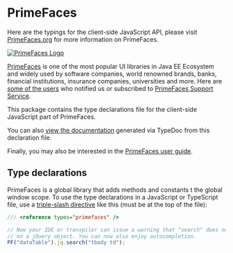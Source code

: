 # PrimeFaces

Here are the typings for the client-side JavaScript API, please visit
[PrimeFaces.org](https://www.primefaces.org) for more information on PrimeFaces.

[![PrimeFaces Logo](https://www.primefaces.org/wp-content/uploads/2016/10/prime_logo_new.png)](https://www.primefaces.org/showcase)

[PrimeFaces](https://www.primefaces.org/) is one of the most popular UI libraries in Java EE Ecosystem and widely used
by software companies, world renowned brands, banks, financial institutions, insurance companies, universities and more.
Here are [some of the users](https://www.primefaces.org/whouses) who notified us or subscribed to 
[PrimeFaces Support Service](https://www.primefaces.org/support).

This package contains the type declarations file for the client-side JavaScript part of PrimeFaces.

You can also [view the documentation](https://primefaces.github.io/primefaces/jsdocs/index.html) generated via TypeDoc
from this declaration file.

Finally, you may also  be interested in the [PrimeFaces user guide](https://primefaces.github.io/primefaces/).

## Type declarations

PrimeFaces is a global library that adds methods and constants t the global window scope. To use the type declarations
in a JavaScript or TypeScript file, use a
[triple-slash directive](https://www.typescriptlang.org/docs/handbook/triple-slash-directives.html#-reference-path-)
like this (must be at the top of the file):

```javascript
/// <reference types="primefaces" />

// Now your IDE or transpiler can issue a warning that "search" does not exist
// on a jQuery object. You can now also enjoy autocompletion.
PF("dataTable").jq.search("tbody td");
```
